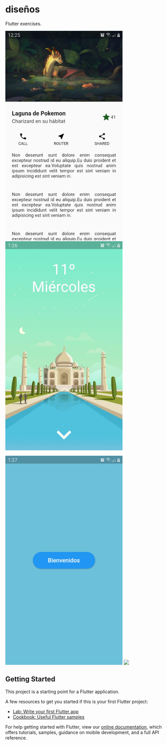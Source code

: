 # diseños

Flutter exercises.

<img src="screens/screenshotone.jpg" width="367"> <img src="screens/screenshottwo.jpg" width="367">

<img src="screens/screenshotthree.jpg" width="367"> <img src="screens/screenshotfour.jpg" width="367">

## Getting Started

This project is a starting point for a Flutter application.

A few resources to get you started if this is your first Flutter project:

- [Lab: Write your first Flutter app](https://flutter.dev/docs/get-started/codelab)
- [Cookbook: Useful Flutter samples](https://flutter.dev/docs/cookbook)

For help getting started with Flutter, view our
[online documentation](https://flutter.dev/docs), which offers tutorials,
samples, guidance on mobile development, and a full API reference.
